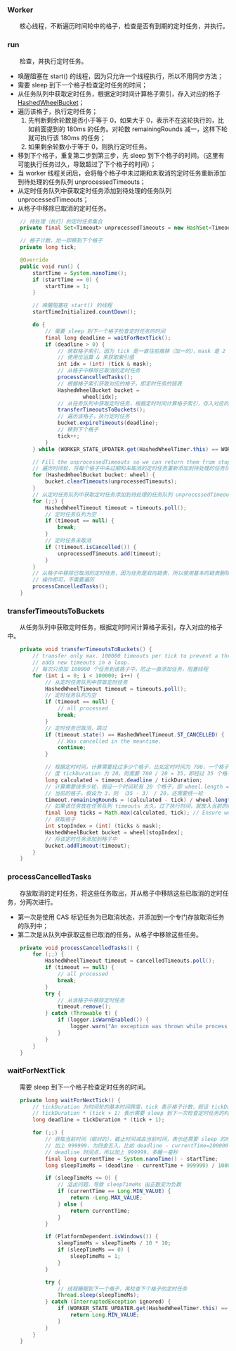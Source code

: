 ### Worker
　　核心线程，不断遍历时间轮中的格子，检查是否有到期的定时任务，并执行。

### run
　　检查，并执行定时任务。

- 唤醒阻塞在 start() 的线程，因为只允许一个线程执行，所以不用同步方法；
- 需要 sleep 到下一个格子检查定时任务的时间；
- 从任务队列中获取定时任务，根据定时时间计算格子索引，存入对应的格子 [HashedWheelBucket](https://github.com/martin-1992/Netty-Notes/blob/master/%E6%97%B6%E9%97%B4%E8%BD%AE%20HashedWheelTimer/HashedWheelBucket.md)；
- 遍历该格子，执行定时任务；
    1. 先判断剩余轮数是否小于等于 0，如果大于 0，表示不在这轮执行的，比如前面提到的 180ms 的任务。对轮数 remainingRounds 减一，这样下轮就可执行该 180ms 的任务；
    2. 如果剩余轮数小于等于 0，则执行定时任务。
- 移到下个格子，重复第二步到第三步，先 sleep 到下个格子的时间。（这里有可能执行任务过久，导致超过了下个格子的时间）；
- 当 worker 线程关闭后，会将每个格子中未过期和未取消的定时任务重新添加到待处理的任务队列 unprocessedTimeouts；
- 从定时任务队列中获取定时任务添加到待处理的任务队列 unprocessedTimeouts；
- 从格子中移除已取消的定时任务。

```java
    // 待处理（执行）的定时任务集合
    private final Set<Timeout> unprocessedTimeouts = new HashSet<Timeout>();

    // 格子计数，加一即移到下个格子
    private long tick;

    @Override
    public void run() {
        startTime = System.nanoTime();
        if (startTime == 0) {
            startTime = 1;
        }

        // 唤醒阻塞在 start() 的线程
        startTimeInitialized.countDown();

        do {
            // 需要 sleep 到下一个格子检查定时任务的时间
            final long deadline = waitForNextTick();
            if (deadline > 0) {
                // 获取格子索引，因为 tick 是一直往前推移（加一的），mask 是 2 的次方值，
                // 使用位运算 & 来获取索引值
                int idx = (int) (tick & mask);
                // 从格子中移除已取消的定时任务
                processCancelledTasks();
                // 根据格子索引获取对应的格子，即定时任务的链表
                HashedWheelBucket bucket =
                        wheel[idx];
                // 从任务队列中获取定时任务，根据定时时间计算格子索引，存入对应的格子中
                transferTimeoutsToBuckets();
                // 遍历该格子，执行定时任务
                bucket.expireTimeouts(deadline);
                // 移到下个格子
                tick++;
            }
        } while (WORKER_STATE_UPDATER.get(HashedWheelTimer.this) == WORKER_STATE_STARTED);

        // Fill the unprocessedTimeouts so we can return them from stop() method.
        // 遍历时间轮，将每个格子中未过期和未取消的定时任务重新添加到待处理的任务队列 unprocessedTimeouts
        for (HashedWheelBucket bucket: wheel) {
            bucket.clearTimeouts(unprocessedTimeouts);
        }
        // 从定时任务队列中获取定时任务添加到待处理的任务队列 unprocessedTimeouts
        for (;;) {
            HashedWheelTimeout timeout = timeouts.poll();
            // 定时任务队列为空
            if (timeout == null) {
                break;
            }
            // 定时任务未取消
            if (!timeout.isCancelled()) {
                unprocessedTimeouts.add(timeout);
            }
        }
        // 从格子中移除已取消的定时任务，因为任务是双向链表，所以使用基本的链表删除
        // 操作即可，不需要遍历
        processCancelledTasks();
    }
```


### transferTimeoutsToBuckets
　　从任务队列中获取定时任务，根据定时时间计算格子索引，存入对应的格子中。

```java
    private void transferTimeoutsToBuckets() {
        // transfer only max. 100000 timeouts per tick to prevent a thread to stale the workerThread when it just
        // adds new timeouts in a loop.
        // 每次只添加 100000 个任务到该格子中，防止一直添加任务，阻塞线程
        for (int i = 0; i < 100000; i++) {
            // 从定时任务队列中获取定时任务
            HashedWheelTimeout timeout = timeouts.poll();
            // 定时任务队列为空
            if (timeout == null) {
                // all processed
                break;
            }
            // 定时任务已取消，跳过
            if (timeout.state() == HashedWheelTimeout.ST_CANCELLED) {
                // Was cancelled in the meantime.
                continue;
            }

            // 根据定时时间，计算需要经过多少个格子，比如定时时间为 700，一个格子的时间刻
            // 度 tickDuration 为 20，则需要 700 / 20 = 35，即经过 35 个格子
            long calculated = timeout.deadline / tickDuration;
            // 计算需要绕多少轮，假设一个时间轮有 20 个格子，即 wheel.length = 20，tick 为
            // 当前的格子，假设为 3，则 （35 - 3） / 20，还需要绕一轮
            timeout.remainingRounds = (calculated - tick) / wheel.length;
            // 如果该任务放在任务队列 timeouts 太久，过了执行时间，就放入当前的格子执行
            final long ticks = Math.max(calculated, tick); // Ensure we don't schedule for past.
            // 获取格子
            int stopIndex = (int) (ticks & mask);
            HashedWheelBucket bucket = wheel[stopIndex];
            // 将该定时任务添加到格子中
            bucket.addTimeout(timeout);
        }
    }
```

### processCancelledTasks
　　存放取消的定时任务，将这些任务取出，并从格子中移除这些已取消的定时任务，分两次进行。

- 第一次是使用 CAS 标记任务为已取消状态，并添加到一个专门存放取消任务的队列中；
- 第二次是从队列中获取这些已取消的任务，从格子中移除这些任务。

```java
    private void processCancelledTasks() {
        for (;;) {
            HashedWheelTimeout timeout = cancelledTimeouts.poll();
            if (timeout == null) {
                // all processed
                break;
            }
            try {
                // 从该格子中移除定时任务
                timeout.remove();
            } catch (Throwable t) {
                if (logger.isWarnEnabled()) {
                    logger.warn("An exception was thrown while process a cancellation task", t);
                }
            }
        }
    }
```

### waitForNextTick
　　需要 sleep 到下一个格子检查定时任务的时间。

```java
    private long waitForNextTick() {
        // tickDuration 为时间轮的基本时间跨度，tick 表示格子计数，假设 tickDuration 为 20，tick = 5（第六个格子），
        // tickDuration * (tick + 1) 表示需要 sleep 到下一次检查定时任务的时间
        long deadline = tickDuration * (tick + 1);

        for (;;) {
            // 获取当前时间（相对的），截止时间减去当前时间，表示还需要 sleep 的时间，除以 1000000 转为毫秒，这里
            // 加上 999999，为四舍五入，比如 deadline - currentTime=2000007，转为毫秒则为 2ms，但还缺 7 到达 
            // deadline 时间点，所以加上 999999，多睡一毫秒
            final long currentTime = System.nanoTime() - startTime;
            long sleepTimeMs = (deadline - currentTime + 999999) / 1000000;

            if (sleepTimeMs <= 0) {
                // 溢出问题，导致 sleepTimeMs 由正数变为负数
                if (currentTime == Long.MIN_VALUE) {
                    return -Long.MAX_VALUE;
                } else {
                    return currentTime;
                }
            }

            if (PlatformDependent.isWindows()) {
                sleepTimeMs = sleepTimeMs / 10 * 10;
                if (sleepTimeMs == 0) {
                    sleepTimeMs = 1;
                }
            }

            try {
                // 线程睡眠到下一个格子，再检查下个格子的定时任务
                Thread.sleep(sleepTimeMs);
            } catch (InterruptedException ignored) {
                if (WORKER_STATE_UPDATER.get(HashedWheelTimer.this) == WORKER_STATE_SHUTDOWN) {
                    return Long.MIN_VALUE;
                }
            }
        }
    }
```
